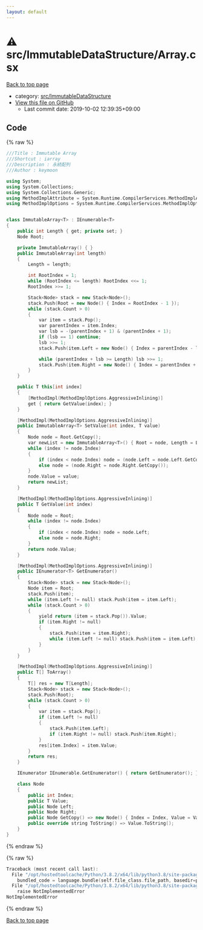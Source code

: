 ```yaml
---
layout: default
---
```


<!-- mathjax config similar to math.stackexchange -->
<script type="text/javascript" async
  src="https://cdnjs.cloudflare.com/ajax/libs/mathjax/2.7.5/MathJax.js?config=TeX-MML-AM_CHTML">
</script>
<script type="text/x-mathjax-config">
  MathJax.Hub.Config({
    TeX: { equationNumbers: { autoNumber: "AMS" }},
    tex2jax: {
      inlineMath: [ ['$','$'] ],
      processEscapes: true
    },
    "HTML-CSS": { matchFontHeight: false },
    displayAlign: "left",
    displayIndent: "2em"
  });
</script>

<script type="text/javascript" src="https://cdnjs.cloudflare.com/ajax/libs/jquery/3.4.1/jquery.min.js"></script>
<script src="https://cdn.jsdelivr.net/npm/jquery-balloon-js@1.1.2/jquery.balloon.min.js" integrity="sha256-ZEYs9VrgAeNuPvs15E39OsyOJaIkXEEt10fzxJ20+2I=" crossorigin="anonymous"></script>
<script type="text/javascript" src="../../../assets/js/copy-button.js"></script>
<link rel="stylesheet" href="../../../assets/css/copy-button.css" />


# :warning: src/ImmutableDataStructure/Array.csx

<a href="../../../index.html">Back to top page</a>

* category: <a href="../../../index.html#365a8aa61600deac547fb3d08f779047">src/ImmutableDataStructure</a>
* <a href="{{ site.github.repository_url }}/blob/master/src/ImmutableDataStructure/Array.csx">View this file on GitHub</a>
    - Last commit date: 2019-10-02 12:39:35+09:00




## Code

<a id="unbundled"></a>
{% raw %}
```cpp
﻿///Title : Immutable Array
///Shortcut : iarray
///Description : 永続配列
///Author : keymoon

using System;
using System.Collections;
using System.Collections.Generic;
using MethodImplAttribute = System.Runtime.CompilerServices.MethodImplAttribute;
using MethodImplOptions = System.Runtime.CompilerServices.MethodImplOptions;


class ImmutableArray<T> : IEnumerable<T>
{
    public int Length { get; private set; }
    Node Root;

    private ImmutableArray() { }
    public ImmutableArray(int length)
    {
        Length = length;

        int RootIndex = 1;
        while (RootIndex <= length) RootIndex <<= 1;
        RootIndex >>= 1;

        Stack<Node> stack = new Stack<Node>();
        stack.Push(Root = new Node() { Index = RootIndex - 1 });
        while (stack.Count > 0)
        {
            var item = stack.Pop();
            var parentIndex = item.Index;
            var lsb = -(parentIndex + 1) & (parentIndex + 1);
            if (lsb == 1) continue;
            lsb >>= 1;
            stack.Push(item.Left = new Node() { Index = parentIndex - lsb });

            while (parentIndex + lsb >= Length) lsb >>= 1;
            stack.Push(item.Right = new Node() { Index = parentIndex + lsb });
        }
    }

    public T this[int index]
    {
        [MethodImpl(MethodImplOptions.AggressiveInlining)]
        get { return GetValue(index); }
    }

    [MethodImpl(MethodImplOptions.AggressiveInlining)]
    public ImmutableArray<T> SetValue(int index, T value)
    {
        Node node = Root.GetCopy();
        var newList = new ImmutableArray<T>() { Root = node, Length = Length };
        while (index != node.Index)
        {
            if (index < node.Index) node = (node.Left = node.Left.GetCopy());
            else node = (node.Right = node.Right.GetCopy());
        }
        node.Value = value;
        return newList;
    }

    [MethodImpl(MethodImplOptions.AggressiveInlining)]
    public T GetValue(int index)
    {
        Node node = Root;
        while (index != node.Index)
        {
            if (index < node.Index) node = node.Left;
            else node = node.Right;
        }
        return node.Value;
    }

    [MethodImpl(MethodImplOptions.AggressiveInlining)]
    public IEnumerator<T> GetEnumerator()
    {
        Stack<Node> stack = new Stack<Node>();
        Node item = Root;
        stack.Push(item);
        while (item.Left != null) stack.Push(item = item.Left);
        while (stack.Count > 0)
        {
            yield return (item = stack.Pop()).Value;
            if (item.Right != null)
            {
                stack.Push(item = item.Right);
                while (item.Left != null) stack.Push(item = item.Left);
            }
        }
    }

    [MethodImpl(MethodImplOptions.AggressiveInlining)]
    public T[] ToArray()
    {
        T[] res = new T[Length];
        Stack<Node> stack = new Stack<Node>();
        stack.Push(Root);
        while (stack.Count > 0)
        {
            var item = stack.Pop();
            if (item.Left != null)
            {
                stack.Push(item.Left);
                if (item.Right != null) stack.Push(item.Right);
            }
            res[item.Index] = item.Value;
        }
        return res;
    }

    IEnumerator IEnumerable.GetEnumerator() { return GetEnumerator(); }

    class Node
    {
        public int Index;
        public T Value;
        public Node Left;
        public Node Right;
        public Node GetCopy() => new Node() { Index = Index, Value = Value, Left = Left, Right = Right };
        public override string ToString() => Value.ToString();
    }
}
```
{% endraw %}

<a id="bundled"></a>
{% raw %}
```cpp
Traceback (most recent call last):
  File "/opt/hostedtoolcache/Python/3.8.2/x64/lib/python3.8/site-packages/onlinejudge_verify/docs.py", line 340, in write_contents
    bundled_code = language.bundle(self.file_class.file_path, basedir=pathlib.Path.cwd())
  File "/opt/hostedtoolcache/Python/3.8.2/x64/lib/python3.8/site-packages/onlinejudge_verify/languages/csharpscript.py", line 110, in bundle
    raise NotImplementedError
NotImplementedError

```
{% endraw %}

<a href="../../../index.html">Back to top page</a>

